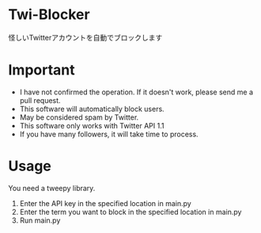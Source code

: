 # Twi-Blocker
怪しいTwitterアカウントを自動でブロックします

# Important
- I have not confirmed the operation. If it doesn't work, please send me a pull request.
- This software will automatically block users.
- May be considered spam by Twitter.
- This software only works with Twitter API 1.1
- If you have many followers, it will take time to process.

# Usage
You need a tweepy library.

1. Enter the API key in the specified location in main.py
2. Enter the term you want to block in the specified location in main.py
3. Run main.py

